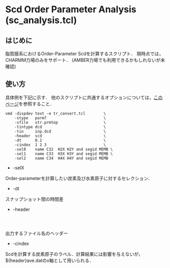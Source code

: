 # Scd Order Parameter Analysis (sc_analysis.tcl)

## はじめに

 脂質膜系におけるOrder-Parameter Scdを計算するスクリプト．
 現時点では，CHARMM力場のみをサポート．
 (AMBER力場でも利用できるかもしれないが未確認) 
  
## 使い方

  具体例を下記に示す．
  他のスクリプトに共通するオプションについては，[このページ](../README.md)を参照すること．
  ```
  vmd -dispdev text -e tr_convert.tcl        \
      -stype   parm7                         \
      -sfile   str.prmtop                    \
      -tintype dcd                           \
      -tin     inp.dcd                       \
      -header  scd                           \
      -dt      0.1                           \
      -cindex  1 2 3                         \
      -sel0    name C32  H2X H2Y and segid MEMB \
      -sel1    name C33  H3X H3Y and segid MEMB \
      -sel2    name C34  H4X H4Y and segid MEMB

  ```
 
  * -selX <selection>

  Order-parameterを計算したい炭素及び水素原子に対するセレクション． 
  * -dt <time interval>
 
  スナップショット間の時間差

  * -header <header of output file name>

  出力するファイル名のヘッダー

  * -cindex <index for analyzed carbons>

  Scdを計算する炭素原子のラベル．計算結果には影響を与えないが，${header}ave.datのx軸として用いられる．
